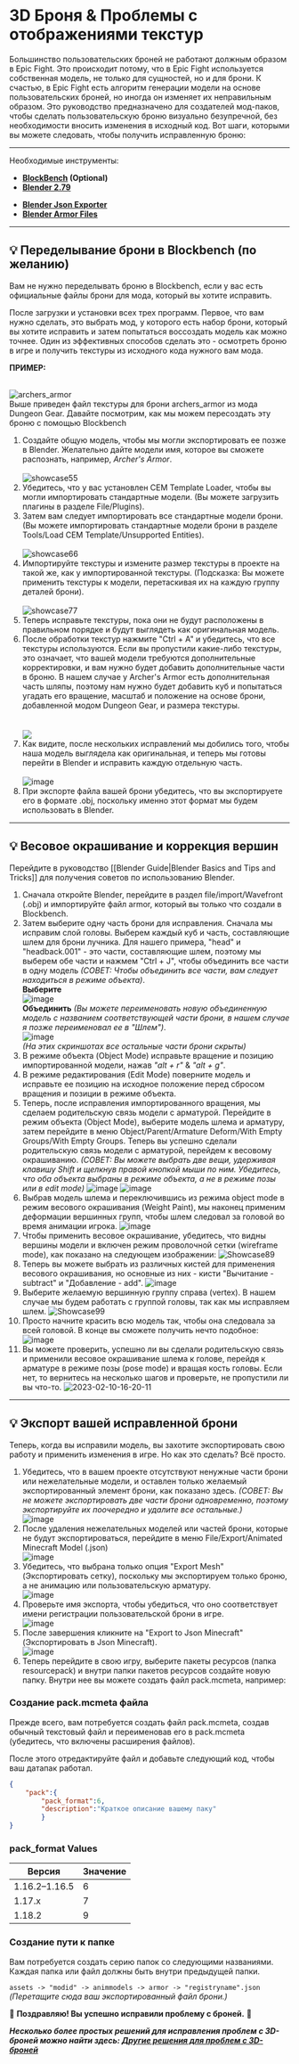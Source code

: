 # 3D Броня & Проблемы с отображениями текстур

Большинство пользовательских броней не работают должным образом в Epic Fight. Это происходит потому, что в Epic Fight используется собственная модель, не только для сущностей, но и для брони. К счастью, в Epic Fight есть алгоритм генерации модели на основе пользовательских броней, но иногда он изменяет их неправильным образом. Это руководство предназначено для создателей мод-паков, чтобы сделать пользовательскую броню визуально безупречной, без необходимости вносить изменения в исходный код. Вот шаги, которыми вы можете следовать, чтобы получить исправленную броню:

***
Необходимые инструменты:<br>

* **[BlockBench](https://www.blockbench.net/) (Optional)**<br>
* **[Blender 2.79](https://download.blender.org/release/Blender2.79/)**<br>
- **[Blender Json Exporter](https://github.com/Yesssssman/blender-json-exporter)**<br>
- **[Blender Armor Files](https://drive.google.com/file/d/15xYnpmkmlJaEnw3Y7bykpqmjx1Rr9Koh/view?usp=share_link)**<br>

***
## 💡 Переделывание брони в Blockbench (по желанию)
Вам не нужно переделывать броню в Blockbench, если у вас есть официальные файлы брони для мода, который вы хотите исправить.

После загрузки и установки всех трех программ. Первое, что вам нужно сделать, это выбрать мод, у которого есть набор брони, который вы хотите исправить и затем попытаться воссоздать модель как можно точнее. Один из эффективных способов сделать это - осмотреть броню в игре и получить текстуры из исходного кода нужного вам мода.

 **ПРИМЕР:**

<br>![archers_armor](https://user-images.githubusercontent.com/77132244/215155978-874a293e-71ea-4690-adf3-059e45a37ed8.png) <br>Выше приведен файл текстуры для брони archers_armor из мода Dungeon Gear. Давайте посмотрим, как мы можем пересоздать эту броню с помощью Blockbench<br>
1. Создайте общую модель, чтобы мы могли экспортировать ее позже в Blender. Желательно дайте модели имя, которое вы сможете распознать, например, *Archer's Armor*.<br>  
   ![showcase55](https://user-images.githubusercontent.com/77132244/215159597-aac5fdb1-45f1-4084-8f18-50baae9df6f0.jpg)<br>
2. Убедитесь, что у вас установлен CEM Template Loader, чтобы вы могли импортировать стандартные модели. (Вы можете загрузить плагины в разделе File/Plugins).<br>
3. Затем вам следует импортировать все стандартные модели брони. (Вы можете импортировать стандартные модели брони в разделе Tools/Load CEM Template/Unsupported Entities).<br>  
   ![showcase66](https://user-images.githubusercontent.com/77132244/215161290-8ecb58ec-55e3-4297-8f46-48551a0769d7.jpg)<br>
4. Импортируйте текстуры и измените размер текстуры в проекте на такой же, как у импортированной текстуры. (Подсказка: Вы можете применить текстуры к модели, перетаскивая их на каждую группу деталей брони).<br>  
   ![showcase77](https://user-images.githubusercontent.com/77132244/215230534-6eb84ed6-1afb-4a44-bdf2-3ef98bfccdc6.jpg)<br>
5. Теперь исправьте текстуры, пока они не будут расположены в правильном порядке и будут выглядеть как оригинальная модель.<br>
6. После обработки текстур нажмите "Ctrl + A" и убедитесь, что все текстуры используются. Если вы пропустили какие-либо текстуры, это означает, что вашей модели требуются дополнительные корректировки, и вам нужно будет добавить дополнительные части в броню. В нашем случае у Archer's Armor есть дополнительная часть шляпы, поэтому нам нужно будет добавить куб и попытаться угадать его вращение, масштаб и положение на основе брони, добавленной модом Dungeon Gear, и размера текстуры.<br>  
   <br>  <a href="url"><img src="https://user-images.githubusercontent.com/77132244/215236925-8fcf459a-e972-4f2d-b43d-65667ce39e1e.jpg" align="center" ></a><br>
7. Как видите, после нескольких исправлений мы добились того, чтобы наша модель выглядела как оригинальная, и теперь мы готовы перейти в Blender и исправить каждую отдельную часть.<br>  
   ![image](https://user-images.githubusercontent.com/77132244/215238157-3ddd8369-6f04-48f5-8d95-0623d833b3be.png)<br>
8. При экспорте файла вашей брони убедитесь, что вы экспортируете его в формате .obj, поскольку именно этот формат мы будем использовать в Blender.<br>

***
## 💡 Весовое окрашивание и коррекция вершин
Перейдите в руководство [[Blender Guide|Blender Basics and Tips and Tricks]] для получения советов по использованию Blender.

1. Сначала откройте Blender, перейдите в раздел file/import/Wavefront (.obj) и импортируйте файл armor, который вы только что создали в Blockbench.
2. Затем выберите одну часть брони для исправления. Сначала мы исправим слой головы. Выберем каждый куб и часть, составляющие шлем для брони лучника. Для нашего примера, "head" и "headback.001" - это части, составляющие шлем, поэтому мы выберем обе части и нажмем "Ctrl + J", чтобы объединить все части в одну модель _(СОВЕТ: Чтобы объединить все части, вам следует находиться в режиме объекта)_.  
   **Выберите**  
   ![image](https://user-images.githubusercontent.com/77132244/215290753-d88f7ed2-a32b-43bc-9e33-a35c273d04b9.png)  
   **Объединить** _(Вы можете переименовать новую объединенную модель с названием соответствующей части брони, в нашем случае я позже переименовал ее в "Шлем")_.  
   ![image](https://user-images.githubusercontent.com/77132244/215290768-f91985a4-31a5-4606-bd25-91b150ba0119.png)  
   _(На этих скриншотах все остальные части брони скрыты)_
3. В режиме объекта (Object Mode) исправьте вращение и позицию импортированной модели, нажав _"alt + r"_ & _"alt + g"_.
4. В режиме редактирования (Edit Mode) поверните модель и исправьте ее позицию на исходное положение перед сбросом вращения и позиции в режиме объекта.
5. Теперь, после исправления импортированного вращения, мы сделаем родительскую связь модели с арматурой. Перейдите в режим объекта (Object Mode), выберите модель шлема и арматуру, затем перейдите в меню Object/Parent/Armature Deform/With Empty Groups/With Empty Groups. Теперь вы успешно сделали родительскую связь модели с арматурой, перейдем к весовому окрашиванию. _(СОВЕТ: Вы можете выбрать две вещи, удерживая клавишу Shift и щелкнув правой кнопкой мыши по ним. Убедитесь, что оба объекта выбраны в режиме объекта, а не в режиме позы или в edit mode)_ ![image](https://user-images.githubusercontent.com/77132244/218175943-dcde10ab-9f45-4fb3-a1ec-a2ec7f851483.png) ![image](https://user-images.githubusercontent.com/77132244/218176163-4972a8bf-a70d-4570-aafe-a0b9a0bbcb85.png)
6. Выбрав модель шлема и переключившись из режима object mode в режим весового окрашивания (Weight Paint), мы наконец применим деформации вершинных групп, чтобы шлем следовал за головой во время анимации игрока. ![image](https://user-images.githubusercontent.com/77132244/218176695-4cfafe68-7010-4450-a5f8-93e3dff1f3dd.png)
7. Чтобы применить весовое окрашивание, убедитесь, что видны вершины модели и включен режим проволочной сетки (wireframe mode), как показано на следующем изображении: ![Showcase89](https://user-images.githubusercontent.com/77132244/218177435-f9d01478-fbe0-45f9-b754-adf5d2efa745.jpg)
8. Теперь вы можете выбрать из различных кистей для применения весового окрашивания, но основные из них - кисти "Вычитание - subtract" и "Добавление - add". ![image](https://user-images.githubusercontent.com/77132244/218177593-95794246-6d9a-4caf-afa2-636b784b8d3a.png)
9. Выберите желаемую вершинную группу справа (vertex). В нашем случае мы будем работать с группой головы, так как мы исправляем шлем. ![Showcase99](https://user-images.githubusercontent.com/77132244/218178265-69388152-b465-45e5-8ccd-cfe3e430dfb7.jpg)
10. Просто начните красить всю модель так, чтобы она следовала за всей головой. В конце вы сможете получить нечто подобное: ![image](https://user-images.githubusercontent.com/77132244/218178527-210b4b77-5f16-4cf7-9310-6c2b3e2ce83a.png)
11. Вы можете проверить, успешно ли вы сделали родительскую связь и применили весовое окрашивание шлема к голове, перейдя к арматуре в режиме позы (pose mode) и вращая кость головы. Если нет, то вернитесь на несколько шагов и проверьте, не пропустили ли вы что-то. ![2023-02-10-16-20-11](https://user-images.githubusercontent.com/77132244/218179173-df15dcba-97fa-4081-ad1d-cf1ffbcd92e8.gif)
***
## 💡 Экспорт вашей исправленной брони
Теперь, когда вы исправили модель, вы захотите экспортировать свою работу и применить изменения в игре. Но как это сделать? Всё просто.

1. Убедитесь, что в вашем проекте отсутствуют ненужные части брони или нежелательные модели, и оставлен только желаемый экспортированный элемент брони, как показано здесь. _(СОВЕТ: Вы не можете экспортировать две части брони одновременно, поэтому экспортируйте их поочередно и удалите все остальные.)_  
   ![image](https://user-images.githubusercontent.com/77132244/218179518-18c8d979-68af-44ff-989a-aa55ebb6c239.png)
2. После удаления нежелательных моделей или частей брони, которые не будут экспортироваться, перейдите в меню File/Export/Animated Minecraft Model (.json)  
   ![image](https://user-images.githubusercontent.com/77132244/218179838-bbc7d557-8525-4ab8-beaf-41211bf334fd.png)
3. Убедитесь, что выбрана только опция "Export Mesh" (Экспортировать сетку), поскольку мы экспортируем только броню, а не анимацию или пользовательскую арматуру.  
   ![image](https://user-images.githubusercontent.com/77132244/218179992-0f54bb48-99b6-45c2-8166-107668b200e7.png)
4. Проверьте имя экспорта, чтобы убедиться, что оно соответствует имени регистрации пользовательской брони в игре.  
   ![image](https://user-images.githubusercontent.com/77132244/218180136-b229edd0-3941-4a68-b82b-dfc0fcf80bca.png)
5. После завершения кликните на "Export to Json Minecraft" (Экспортировать в Json Minecraft).  
   ![image](https://user-images.githubusercontent.com/77132244/218180246-7c04c4ad-ad96-4361-b43a-3ff434de419d.png)
6. Теперь перейдите в свою игру, выберите пакеты ресурсов (папка resourcepack) и внутри папки пакетов ресурсов создайте новую папку. Внутри нее вы можете создать файл pack.mcmeta, например:
### Создание pack.mcmeta файла

Прежде всего, вам потребуется создать файл pack.mcmeta, создав обычный текстовый файл и переименовав его в pack.mcmeta (убедитесь, что включены расширения файлов).

После этого отредактируйте файл и добавьте следующий код, чтобы ваш датапак работал.
```JSON
{
    "pack":{
        "pack_format":6,
        "description":"Краткое описание вашему паку"
        }
}
```

### pack_format Values

| Версия        | Значение |
| ------------- | -------- |
| 1.16.2–1.16.5 | 6        |
| 1.17.x        | 7        |
| 1.18.2        | 9        |

### Создание пути к папке

Вам потребуется создать серию папок со следующими названиями. Каждая папка или файл должны быть внутри предыдущей папки.

`assets -> "modid" -> animmodels -> armor -> "registryname".json` _(Перетащите сюда ваш экспортированный файл брони.)_


🎉 **Поздравляю! Вы успешно исправили проблему с броней.** 🎉


**_Несколько более простых решений для исправления проблем с 3D-броней можно найти здесь: [Другие решения для проблем с 3D-броней](3Darmor_page2.ru.md)_**